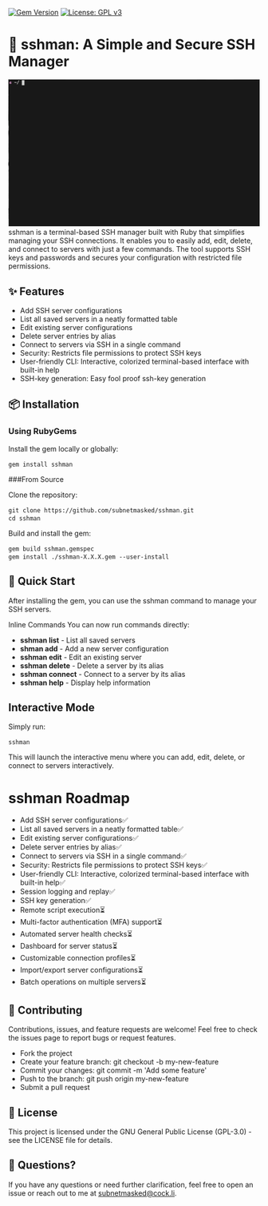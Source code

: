 [![Gem Version](https://img.shields.io/gem/v/sshman)](https://rubygems.org/gems/sshman)
[![License: GPL v3](https://img.shields.io/badge/License-GPLv3-blue.svg)](https://www.gnu.org/licenses/gpl-3.0)
# 🚀 sshman: A Simple and Secure SSH Manager
![sshmangif](images/sshman.gif)
sshman is a terminal-based SSH manager built with Ruby that simplifies managing your SSH connections. It enables you to easily add, edit, delete, and connect to servers with just a few commands. The tool supports SSH keys and passwords and secures your configuration with restricted file permissions.

## ✨ Features

- Add SSH server configurations
- List all saved servers in a neatly formatted table
- Edit existing server configurations
- Delete server entries by alias
- Connect to servers via SSH in a single command
- Security: Restricts file permissions to protect SSH keys
- User-friendly CLI: Interactive, colorized terminal-based interface with built-in help
- SSH-key generation: Easy fool proof ssh-key generation

## 📦 Installation

### Using RubyGems
Install the gem locally or globally:

```shell
gem install sshman
```
###From Source

Clone the repository:

```shell
git clone https://github.com/subnetmasked/sshman.git
cd sshman
```
Build and install the gem:

```shell
gem build sshman.gemspec
gem install ./sshman-X.X.X.gem --user-install
```
## 🚀 Quick Start
After installing the gem, you can use the sshman command to manage your SSH servers.

Inline Commands
You can now run commands directly:

- **sshman list** - List all saved servers
- **shman add** - Add a new server configuration
- **sshman edit** - Edit an existing server
- **sshman delete** -  Delete a server by its alias
- **sshman connect** -  Connect to a server by its alias
- **sshman help** - Display help information

## Interactive Mode
Simply run:
```shell
sshman
```

This will launch the interactive menu where you can add, edit, delete, or connect to servers interactively.

# sshman Roadmap

- Add SSH server configurations✅
- List all saved servers in a neatly formatted table✅
- Edit existing server configurations✅
- Delete server entries by alias✅
- Connect to servers via SSH in a single command✅
- Security: Restricts file permissions to protect SSH keys✅
- User-friendly CLI: Interactive, colorized terminal-based interface with built-in help✅
- Session logging and replay✅
- SSH key generation✅
- Remote script execution⏳
- Multi-factor authentication (MFA) support⏳
- Automated server health checks⏳
- Dashboard for server status⏳
- Customizable connection profiles⏳
- Import/export server configurations⏳
- Batch operations on multiple servers⏳

## 🤝 Contributing
Contributions, issues, and feature requests are welcome! Feel free to check the issues page to report bugs or request features.

- Fork the project
- Create your feature branch: git checkout -b my-new-feature
- Commit your changes: git commit -m 'Add some feature'
- Push to the branch: git push origin my-new-feature
- Submit a pull request

## 📄 License
This project is licensed under the GNU General Public License (GPL-3.0) - see the LICENSE file for details.

## 💬 Questions?
If you have any questions or need further clarification, feel free to open an issue or reach out to me at subnetmasked@cock.li.
